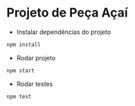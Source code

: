 # Projeto de Peça Açaí

- Instalar dependências do projeto
```bash
npm install
```

- Rodar projeto
```bash
npm start
```

- Rodar testes
```bash
npm test
```